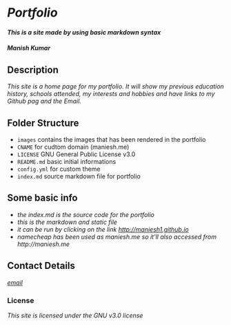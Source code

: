 # _Portfolio_

#### _This is a site made by using basic markdown syntax_

#### _Manish Kumar_

## Description

_This site is a home page for my portfolio. It will show my previous education history, schools attended, my interests and hobbies and have links to my Github pag and the Email._

## Folder Structure

- `images` contains the images that has been rendered in the portfolio
- `CNAME` for cudtom domain (maniesh.me)
- `LICENSE` GNU General Public License v3.0
- `README.md` basic initial informations
- `config.yml` for custom theme
- `index.md` source markdown file for portfolio

## Some basic info 

* _the index.md is the source code for the portfolio_
* _this is the markdown and static file_
* _it can be run by clicking on the link http://maniesh1.github.io_
* _namecheap has been used as maniesh.me so it'll also accessed from http://maniesh.me_


## Contact Details

_[email](21f1004259@student.onlinedegree.iitm.ac.in)_


### License

_This site is licensed under the GNU v3.0 license_
